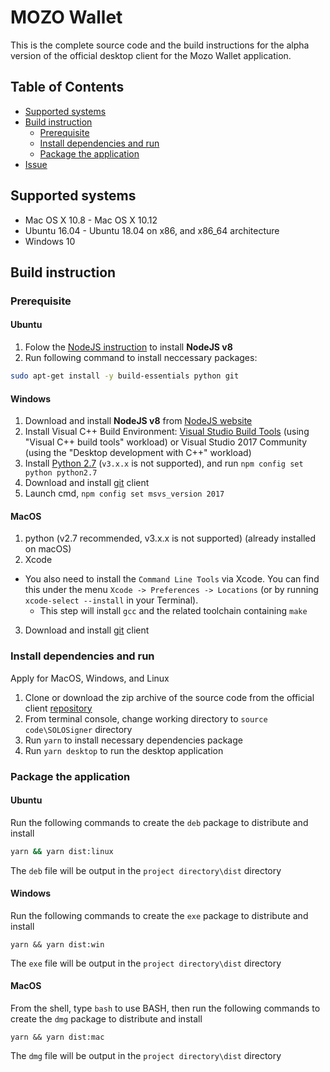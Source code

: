 # MOZO Wallet

This is the complete source code and the build instructions for the alpha version of the official desktop client for the Mozo Wallet application.

## Table of Contents

* [Supported systems](#supported-systems)
* [Build instruction](#build-instruction)
  * [Prerequisite](#prerequisite)
  * [Install dependencies and run](#install-dependencies-and-run)
  * [Package the application](#package-the-application)
* [Issue](#issue)


## Supported systems
* Mac OS X 10.8 - Mac OS X 10.12
* Ubuntu 16.04 - Ubuntu 18.04 on x86, and x86_64 architecture
* Windows 10

## Build instruction
### Prerequisite
#### Ubuntu
1. Folow the [NodeJS instruction](https://nodejs.org/en/download/package-manager/#debian-and-ubuntu-based-linux-distributions) to install **NodeJS v8**
2. Run following command to install neccessary packages:
```bash
sudo apt-get install -y build-essentials python git
```

#### Windows
1. Download and install **NodeJS v8** from [NodeJS website](https://nodejs.org/en/download/)
2. Install Visual C++ Build Environment: [Visual Studio Build Tools](https://visualstudio.microsoft.com/thank-you-downloading-visual-studio/?sku=BuildTools) (using "Visual C++ build tools" workload) or Visual Studio 2017 Community (using the "Desktop development with C++" workload)
3. Install [Python 2.7](https://www.python.org/downloads/windows/) (`v3.x.x` is not supported), and run `npm config set python python2.7`
4. Download and install [git](https://git-scm.com/downloads) client
4. Launch cmd, `npm config set msvs_version 2017`


#### MacOS
1. python (v2.7 recommended, v3.x.x is not supported) (already installed on macOS)
2. Xcode
  - You also need to install the `Command Line Tools` via Xcode. You can find this under the menu `Xcode -> Preferences -> Locations` (or by running `xcode-select --install` in your Terminal).
    + This step will install `gcc` and the related toolchain containing `make`
3. Download and install [git](https://git-scm.com/downloads) client


### Install dependencies and run
Apply for MacOS, Windows, and Linux
1. Clone or download the zip archive of the source code from the official client [repository](https://github.com/Biglabs/mozo-desktop-wallet)
2. From terminal console, change working directory to `source code\SOLOSigner` directory
3. Run `yarn` to install necessary dependencies package
4. Run `yarn desktop` to run the desktop application

### Package the application
#### Ubuntu
Run the following commands to create the `deb` package to distribute and install
```bash
yarn && yarn dist:linux
```
The `deb` file will be output in the `project directory\dist` directory

#### Windows
Run the following commands to create the `exe` package to distribute and install
```batch
yarn && yarn dist:win
```
The `exe` file will be output in the `project directory\dist` directory

#### MacOS
From the shell, type `bash` to use BASH, then run the following commands to create the `dmg` package to distribute and install
```batch
yarn && yarn dist:mac
```
The `dmg` file will be output in the `project directory\dist` directory

